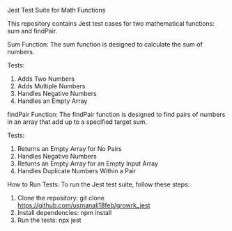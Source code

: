 Jest Test Suite for Math Functions

This repository contains Jest test cases for two mathematical functions: sum and findPair.

Sum Function:
The sum function is designed to calculate the sum of numbers.

Tests:
1. Adds Two Numbers
2. Adds Multiple Numbers
3. Handles Negative Numbers
4. Handles an Empty Array

findPair Function:
The findPair function is designed to find pairs of numbers in an array that add up to a specified target sum.

Tests:
1. Returns an Empty Array for No Pairs
2. Handles Negative Numbers
3. Returns an Empty Array for an Empty Input Array
4. Handles Duplicate Numbers Within a Pair

How to Run Tests:
To run the Jest test suite, follow these steps:

1. Clone the repository:  git clone https://github.com/usmanali18feb/growrk_jest
2. Install dependencies:  npm install
3. Run the tests:  npx jest
